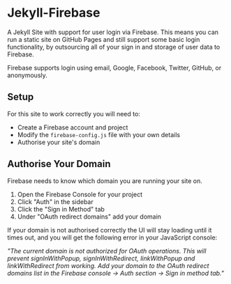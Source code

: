 # Jekyll-Firebase

A Jekyll Site with support for user login via Firebase. This means you can run a static site on GitHub Pages and still support some basic login functionality, by outsourcing all of your sign in and storage of user data to Firebase.

Firebase supports login using email, Google, Facebook, Twitter, GitHub, or anonymously.



## Setup

For this site to work correctly you will need to:

- Create a Firebase account and project
- Modify the `firebase-config.js` file with your own details
- Authorise your site's domain



## Authorise Your Domain

Firebase needs to know which domain you are running your site on.

1. Open the Firebase Console for your project
2. Click "Auth" in the sidebar
3. Click the "Sign in Method" tab
4. Under "OAuth redirect domains" add your domain

If your domain is not authorised correctly the UI will stay loading until it times out, and you will get the following error in your JavaScript console:

_"The current domain is not authorized for OAuth operations. This will prevent signInWithPopup, signInWithRedirect, linkWithPopup and linkWithRedirect from working. Add your domain to the OAuth redirect domains list in the Firebase console -> Auth section -> Sign in method tab."_